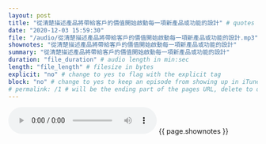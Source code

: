 ```yaml
---
layout: post
title: "從清楚描述產品將帶給客戶的價值開始啟動每一項新產品或功能的設計" # quotes allow forbidden characters like the colon
date: "2020-12-03 15:59:30"
file: "/audio/從清楚描述產品將帶給客戶的價值開始啟動每一項新產品或功能的設計.mp3"
shownotes: "從清楚描述產品將帶給客戶的價值開始啟動每一項新產品或功能的設計"
summary: "從清楚描述產品將帶給客戶的價值開始啟動每一項新產品或功能的設計"
duration: "file_duration" # audio length in min:sec
length: "file_length" # filesize in bytes
explicit: "no" # change to yes to flag with the explicit tag
block: "no" # change to yes to keep an episode from showing up in iTunes
# permalink: /1 # will be the ending part of the pages URL, delete to default to the title
---
```


<audio controls>
<source src="{{site.url}}{{site.baseurl}}{{ page.file }}" type="audio/x-mp3">
Your browser does not support the audio element.
</audio>
{{ page.shownotes }}
